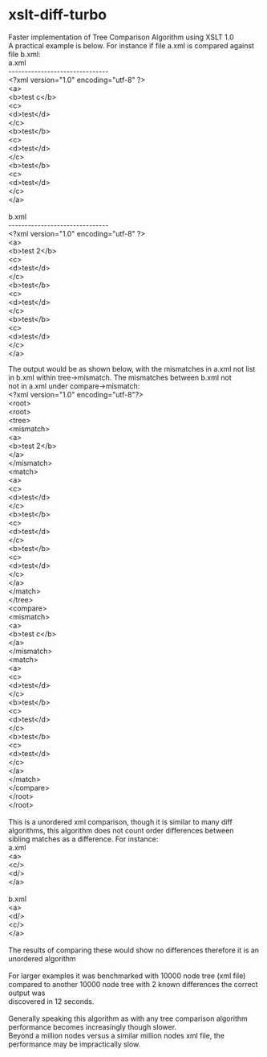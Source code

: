 # xslt-diff-turbo
Faster implementation of Tree Comparison Algorithm using XSLT 1.0<br/>
A practical example is below. For instance if file a.xml is compared against file b.xml:<br/>
a.xml<br/>
-------------------------------<br/>
&lt;?xml version="1.0" encoding="utf-8" ?&gt;<br/>
&lt;a&gt;<br/>
  &lt;b&gt;test c&lt;/b&gt;<br/>
  &lt;c&gt;<br/>
    &lt;d&gt;test&lt;/d&gt;<br/>
  &lt;/c&gt;<br/>
  &lt;b&gt;test&lt;/b&gt;<br/>
  &lt;c&gt;<br/>
    &lt;d&gt;test&lt;/d&gt;<br/>
  &lt;/c&gt;<br/>
  &lt;b&gt;test&lt;/b&gt;<br/>
  &lt;c&gt;<br/>
    &lt;d&gt;test&lt;/d&gt;<br/>
  &lt;/c&gt;<br/>
&lt;/a&gt;<br/>
<br/>
b.xml<br/>
-------------------------------<br/>
&lt;?xml version="1.0" encoding="utf-8" ?&gt;<br/>
&lt;a&gt;<br/>
  &lt;b&gt;test 2&lt;/b&gt;<br/>
  &lt;c&gt;<br/>
    &lt;d&gt;test&lt;/d&gt;<br/>
  &lt;/c&gt;<br/>
  &lt;b&gt;test&lt;/b&gt;<br/>
  &lt;c&gt;<br/>
    &lt;d&gt;test&lt;/d&gt;<br/>
  &lt;/c&gt;<br/>
  &lt;b&gt;test&lt;/b&gt;<br/>
  &lt;c&gt;<br/>
    &lt;d&gt;test&lt;/d&gt;<br/>
  &lt;/c&gt;<br/>
&lt;/a&gt;<br/>

The output would be as shown below, with the mismatches in a.xml not list in b.xml within tree-&gt;mismatch.  The mismatches between b.xml not<br/>
not in a.xml under compare-&gt;mismatch:<br/>
&lt;?xml version="1.0" encoding="utf-8"?&gt;<br/>
&lt;root&gt;<br/>
  &lt;root&gt;<br/>
    &lt;tree&gt;<br/>
      &lt;mismatch&gt;<br/>
        &lt;a&gt;<br/>
          &lt;b&gt;test 2&lt;/b&gt;<br/>
        &lt;/a&gt;<br/>
      &lt;/mismatch&gt;<br/>
      &lt;match&gt;<br/>
        &lt;a&gt;<br/>
          &lt;c&gt;<br/>
            &lt;d&gt;test&lt;/d&gt;<br/>
          &lt;/c&gt;<br/>
          &lt;b&gt;test&lt;/b&gt;<br/>
          &lt;c&gt;<br/>
            &lt;d&gt;test&lt;/d&gt;<br/>
          &lt;/c&gt;<br/>
          &lt;b&gt;test&lt;/b&gt;<br/>
          &lt;c&gt;<br/>
            &lt;d&gt;test&lt;/d&gt;<br/>
          &lt;/c&gt;<br/>
        &lt;/a&gt;<br/>
      &lt;/match&gt;<br/>
    &lt;/tree&gt;<br/>
    &lt;compare&gt;<br/>
      &lt;mismatch&gt;<br/>
        &lt;a&gt;<br/>
          &lt;b&gt;test c&lt;/b&gt;<br/>
        &lt;/a&gt;<br/>
      &lt;/mismatch&gt;<br/>
      &lt;match&gt;<br/>
        &lt;a&gt;<br/>
          &lt;c&gt;<br/>
            &lt;d&gt;test&lt;/d&gt;<br/>
          &lt;/c&gt;<br/>
          &lt;b&gt;test&lt;/b&gt;<br/>
          &lt;c&gt;<br/>
            &lt;d&gt;test&lt;/d&gt;<br/>
          &lt;/c&gt;<br/>
          &lt;b&gt;test&lt;/b&gt;<br/>
          &lt;c&gt;<br/>
            &lt;d&gt;test&lt;/d&gt;<br/>
          &lt;/c&gt;<br/>
        &lt;/a&gt;<br/>
      &lt;/match&gt;<br/>
    &lt;/compare&gt;<br/>
  &lt;/root&gt;<br/>
&lt;/root&gt;<br/>
<br/>
This is a unordered xml comparison, though it is similar to many diff algorithms, this algorithm does not count order differences between<br/>
sibling matches as a difference. For instance:<br/>
a.xml<br/>
&lt;a&gt;<br/>
 &lt;c/&gt;<br/>
 &lt;d/&gt;<br/>
&lt;/a&gt;<br/>
<br/>
b.xml<br/>
&lt;a&gt;<br/>
  &lt;d/&gt;<br/>
  &lt;c/&gt;<br/>
&lt;/a&gt;<br/>
<br/>
The results of comparing these would show no differences therefore it is an unordered algorithm<br/>
<br/>
For larger examples it was benchmarked with 10000 node tree (xml file) compared to another 10000 node tree with 2 known differences the correct output was<br/>
discovered in 12 seconds.<br/>
<br/>
Generally speaking this algorithm as with any tree comparison algorithm performance becomes increasingly though slower.<br/>
Beyond a million nodes versus a similar million nodes xml file, the performance may be impractically slow.<br/>
